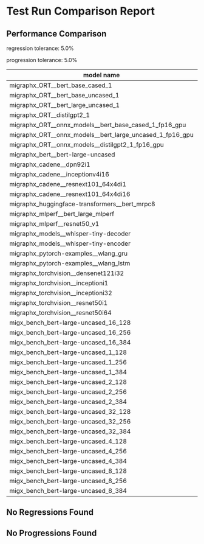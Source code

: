 # Test Run Comparison Report

## Performance Comparison

regression tolerance: 5.0%

progression tolerance: 5.0%

|model name|exit_status|analysis|old_time_ms|new_time_ms|change_ms|percent_change|
|---|---|---|---|---|---|---|
|migraphx_ORT__bert_base_cased_1|PASS|within tol|93.6034|97.3714|3.768|4.03%|
|migraphx_ORT__bert_base_uncased_1|PASS|within tol|87.3918|87.2448|-0.147|-0.17%|
|migraphx_ORT__bert_large_uncased_1|PASS|progression|279.8347|249.7634|-30.0713|-10.75%|
|migraphx_ORT__distilgpt2_1|PASS|progression|51.6228|30.4943|-21.1285|-40.93%|
|migraphx_ORT__onnx_models__bert_base_cased_1_fp16_gpu|Numerics|within tol|93.6087|92.6502|-0.9585|-1.02%|
|migraphx_ORT__onnx_models__bert_large_uncased_1_fp16_gpu|Numerics|within tol|251.4606|249.6452|-1.8154|-0.72%|
|migraphx_ORT__onnx_models__distilgpt2_1_fp16_gpu|Numerics|progression|42.9796|39.0852|-3.8945|-9.06%|
|migraphx_bert__bert-large-uncased|PASS|progression|392.611|372.9105|-19.7005|-5.02%|
|migraphx_cadene__dpn92i1|PASS|within tol|165.6938|169.903|4.2092|2.54%|
|migraphx_cadene__inceptionv4i16|PASS|within tol|5584.9792|5556.4357|-28.5435|-0.51%|
|migraphx_cadene__resnext101_64x4di1|PASS|progression|425.8464|315.4768|-110.3695|-25.92%|
|migraphx_cadene__resnext101_64x4di16|PASS|within tol|5013.6402|4992.2189|-21.4213|-0.43%|
|migraphx_huggingface-transformers__bert_mrpc8|PASS|progression|415.8072|374.6086|-41.1986|-9.91%|
|migraphx_mlperf__bert_large_mlperf|Numerics|within tol|434.6814|427.1206|-7.5608|-1.74%|
|migraphx_mlperf__resnet50_v1|PASS|within tol|99.1927|97.6386|-1.5541|-1.57%|
|migraphx_models__whisper-tiny-decoder|PASS|within tol|31.2939|31.801|0.5072|1.62%|
|migraphx_models__whisper-tiny-encoder|Numerics|within tol|179.6455|180.706|1.0605|0.59%|
|migraphx_pytorch-examples__wlang_gru|PASS|progression|82.9025|77.1404|-5.7621|-6.95%|
|migraphx_pytorch-examples__wlang_lstm|PASS|regression|47.1193|66.078|18.9587|40.24%|
|migraphx_torchvision__densenet121i32|PASS|within tol|1454.8366|1460.52|5.6834|0.39%|
|migraphx_torchvision__inceptioni1|PASS|within tol|198.923|196.6109|-2.3121|-1.16%|
|migraphx_torchvision__inceptioni32|PASS|within tol|5837.725|5840.355|2.63|0.05%|
|migraphx_torchvision__resnet50i1|PASS|regression|83.469|89.1939|5.7249|6.86%|
|migraphx_torchvision__resnet50i64|PASS|within tol|5402.4285|5378.6044|-23.824|-0.44%|
|migx_bench_bert-large-uncased_16_128|PASS|within tol|2621.3475|2603.9475|-17.4|-0.66%|
|migx_bench_bert-large-uncased_16_256|PASS|within tol|4123.8152|4035.6569|-88.1584|-2.14%|
|migx_bench_bert-large-uncased_16_384|Numerics|within tol|5780.994|5683.9282|-97.0658|-1.68%|
|migx_bench_bert-large-uncased_1_128|PASS|within tol|158.2048|156.2683|-1.9365|-1.22%|
|migx_bench_bert-large-uncased_1_256|PASS|within tol|256.8508|264.5621|7.7113|3.0%|
|migx_bench_bert-large-uncased_1_384|PASS|within tol|391.7179|409.7602|18.0423|4.61%|
|migx_bench_bert-large-uncased_2_128|PASS|within tol|392.6117|377.1223|-15.4894|-3.95%|
|migx_bench_bert-large-uncased_2_256|PASS|within tol|596.606|576.1605|-20.4456|-3.43%|
|migx_bench_bert-large-uncased_2_384|PASS|regression|813.5868|928.9371|115.3503|14.18%|
|migx_bench_bert-large-uncased_32_128|PASS|regression|5134.1014|5677.5669|543.4654|10.59%|
|migx_bench_bert-large-uncased_32_256|PASS|within tol|8436.0579|8733.2243|297.1664|3.52%|
|migx_bench_bert-large-uncased_32_384|Numerics|within tol|11636.2777|11256.0748|-380.2029|-3.27%|
|migx_bench_bert-large-uncased_4_128|PASS|regression|715.1699|774.481|59.3111|8.29%|
|migx_bench_bert-large-uncased_4_256|PASS|within tol|1124.4092|1099.3818|-25.0274|-2.23%|
|migx_bench_bert-large-uncased_4_384|PASS|within tol|1569.1662|1511.3734|-57.7928|-3.68%|
|migx_bench_bert-large-uncased_8_128|PASS|within tol|1311.3925|1313.8345|2.442|0.19%|
|migx_bench_bert-large-uncased_8_256|PASS|within tol|2044.5282|2028.3634|-16.1648|-0.79%|
|migx_bench_bert-large-uncased_8_384|PASS|within tol|2853.8381|2924.8414|71.0033|2.49%|

## No Regressions Found

## No Progressions Found

